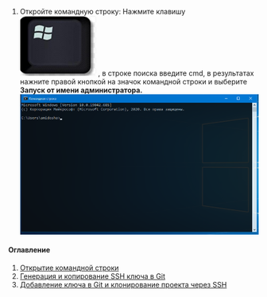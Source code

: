 1. Откройте командную строку:
   Нажмите клавишу![Windows](/src/img/Windows.jpg) , в строке поиска введите cmd, в результатах нажните правой кнопкой на значок командной строки и выберите  **Запуск от имени
   администратора.**
   ![Terminal](/src/img/terminal.jpg)

#### Оглавление

1. [Открытие командной строки](/src/md/Open_CMD.md)
2. [Генерация и копирование SSH ключа в Git](/src/md/Generate_Copy_key.md)
3. [Добавление ключа в Git и клонирование проекта через SSH](/src/md/CloneProjectSSH.md)
